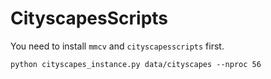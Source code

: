 # CityscapesScripts

You need to install ```mmcv``` and ```cityscapesscripts``` first.

```
python cityscapes_instance.py data/cityscapes --nproc 56
```
